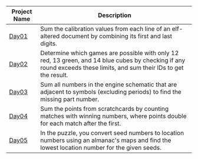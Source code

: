 Project Name | Description | 
| ---------- | ----------- |
|  [Day01](src/day1)| Sum the calibration values from each line of an elf-altered document by combining its first and last digits. |
|  [Day02](src/day2)| Determine which games are possible with only 12 red, 13 green, and 14 blue cubes by checking if any round exceeds these limits, and sum their IDs to get the result. |
|  [Day03](src/day3)| Sum all numbers in the engine schematic that are adjacent to symbols (excluding periods) to find the missing part number. | 
|  [Day04](src/day4)| Sum the points from scratchcards by counting matches with winning numbers, where points double for each match after the first. | 
|  [Day05](src/day5)| In the puzzle, you convert seed numbers to location numbers using an almanac's maps and find the lowest location number for the given seeds. | 

